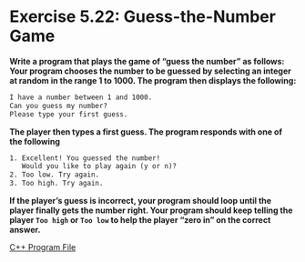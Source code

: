 # Exercise 5.22: Guess-the-Number Game

**Write a program that plays the game of “guess the number” as follows: Your program chooses the number to be guessed by selecting an integer at random in the range 1 to 1000. The program then displays the following:**

```txt
I have a number between 1 and 1000.
Can you guess my number?
Please type your first guess.
```

**The player then types a first guess. The program responds with one of the following**

```txt
1. Excellent! You guessed the number!
   Would you like to play again (y or n)?
2. Too low. Try again.
3. Too high. Try again.
```

**If the player’s guess is incorrect, your program should loop until the player finally gets the number right. Your program should keep telling the player `Too high` or `Too low` to help the player “zero in” on the correct answer.**

[C++ Program File](p05_22.cpp)